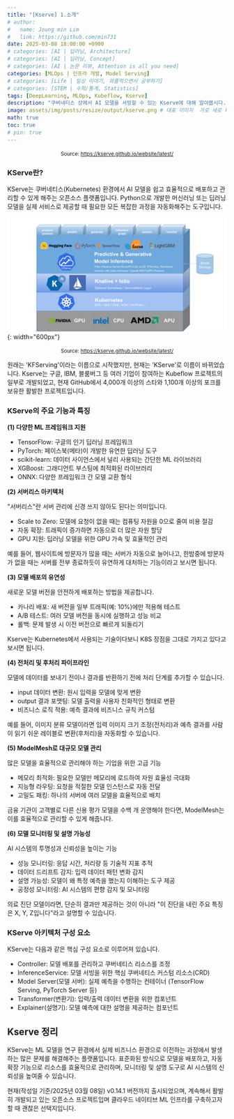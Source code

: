 ```yaml
---
title: "[Kserve] 1.소개"
# author:
#   name: Joung min Lim
#   link: https://github.com/min731
date: 2025-03-08 18:00:00 +0900
# categories: [AI | 딥러닝, Architecture]
# categories: [AI | 딥러닝, Concept]
# categories: [AI | 논문 리뷰, Attention is all you need]
categories: [MLOps | 인프라 개발, Model Serving]
# categories: [Life | 일상 이야기, 와플먹으면서 공부하기]
# categories: [STEM | 수학/통계, Statistics]
tags: [DeepLearning, MLOps, Kubeflow, Kserve]
description: "쿠버네티스 상에서 AI 모델을 서빙할 수 있는 Kserve에 대해 알아봅시다."
image: assets/img/posts/resize/output/kserve.png # 대표 이미지  가로 세로 비율 약 1.91:1 (예: 1200×628px)
math: true
toc: true
# pin: true
---
```


<div align="center">
  <small>Source: <a href="https://kserve.github.io/website/latest/">https://kserve.github.io/website/latest/</a></small>
</div>

### KServe란?

KServe는 쿠버네티스(Kubernetes) 환경에서 AI 모델을 쉽고 효율적으로 배포하고 관리할 수 있게 해주는 오픈소스 플랫폼입니다. Python으로 개발한 머신러닝 또는 딥러닝 모델을 실제 서비스로 제공할 때 필요한 모든 복잡한 과정을 자동화해주는 도구입니다.

![](assets/img/posts/resize/output/kserve-architecture.png){: width="600px"}

<div align="center">
  <small>Source: <a href="https://kserve.github.io/website/latest/">https://kserve.github.io/website/latest/</a></small>
</div>

원래는 'KFServing'이라는 이름으로 시작했지만, 현재는 'KServe'로 이름이 바뀌었습니다. Kserve는 구글, IBM, 블룸버그 등 여러 기업이 참여하는 Kubeflow 프로젝트의 일부로 개발되었고, 현재 GitHub에서 4,000개 이상의 스타와 1,100개 이상의 포크를 보유한 활발한 프로젝트입니다.

### KServe의 주요 기능과 특징

**(1) 다양한 ML 프레임워크 지원**

- TensorFlow: 구글의 인기 딥러닝 프레임워크
- PyTorch: 페이스북(메타)이 개발한 유연한 딥러닝 도구
- scikit-learn: 데이터 사이언스에서 널리 사용되는 간단한 ML 라이브러리
- XGBoost: 그래디언트 부스팅에 최적화된 라이브러리
- ONNX: 다양한 프레임워크 간 모델 교환 형식

**(2) 서버리스 아키텍처**

"서버리스"란 서버 관리에 신경 쓰지 않아도 된다는 의미입니다.

- Scale to Zero: 모델에 요청이 없을 때는 컴퓨팅 자원을 0으로 줄여 비용 절감
- 자동 확장: 트래픽이 증가하면 자동으로 더 많은 자원 할당
- GPU 지원: 딥러닝 모델을 위한 GPU 가속 및 효율적인 관리

예를 들어, 웹사이트에 방문자가 많을 때는 서버가 자동으로 늘어나고, 한밤중에 방문자가 없을 때는 서버를 전부 종료하듯이 유연하게 대처하는 기능이라고 보시면 됩니다.

**(3) 모델 배포의 유연성**

새로운 모델 버전을 안전하게 배포하는 방법을 제공합니다.

- 카나리 배포: 새 버전을 일부 트래픽(예: 10%)에만 적용해 테스트
- A/B 테스트: 여러 모델 버전을 동시에 실행하고 성능 비교
- 롤백: 문제 발생 시 이전 버전으로 빠르게 되돌리기

Kserve는 Kubernetes에서 사용되는 기술이다보니 K8S 장점을 그대로 가지고 있다고 보시면 됩니다.

**(4) 전처리 및 후처리 파이프라인**

모델에 데이터를 보내기 전이나 결과를 반환하기 전에 처리 단계를 추가할 수 있습니다.

- input 데이터 변환: 원시 입력을 모델에 맞게 변환
- output 결과 포맷팅: 모델 출력을 사용자 친화적인 형태로 변환
- 비즈니스 로직 적용: 예측 결과에 비즈니스 규칙 커스텀

예를 들어, 이미지 분류 모델이라면 입력 이미지 크기 조정(전처리)과 예측 결과를 사람이 읽기 쉬운 레이블로 변환(후처리)을 자동화할 수 있습니다.

**(5) ModelMesh로 대규모 모델 관리**

많은 모델을 효율적으로 관리해야 하는 기업을 위한 고급 기능

- 메모리 최적화: 필요한 모델만 메모리에 로드하여 자원 효율성 극대화
- 지능형 라우팅: 요청을 적절한 모델 인스턴스로 자동 전달
- 고밀도 패킹: 하나의 서버에 여러 모델을 효율적으로 배치

금융 기관이 고객별로 다른 신용 평가 모델을 수백 개 운영해야 한다면, ModelMesh는 이를 효율적으로 관리할 수 있게 해줍니다.

**(6) 모델 모니터링 및 설명 가능성**

AI 시스템의 투명성과 신뢰성을 높이는 기능

- 성능 모니터링: 응답 시간, 처리량 등 기술적 지표 추적
- 데이터 드리프트 감지: 입력 데이터 패턴 변화 감지
- 설명 가능성: 모델이 왜 특정 예측을 했는지 이해하는 도구 제공
- 공정성 모니터링: AI 시스템의 편향 감지 및 모니터링

의료 진단 모델이라면, 단순히 결과만 제공하는 것이 아니라 "이 진단을 내린 주요 특징은 X, Y, Z입니다"라고 설명할 수 있습니다.

### KServe 아키텍처 구성 요소

KServe는 다음과 같은 핵심 구성 요소로 이루어져 있습니다.

- Controller: 모델 배포를 관리하고 쿠버네티스 리소스를 조정
- InferenceService: 모델 서빙을 위한 핵심 쿠버네티스 커스텀 리소스(CRD)
- Model Server(모델 서버): 실제 예측을 수행하는 컨테이너 (TensorFlow Serving, PyTorch Server 등)
- Transformer(변환기): 입력/출력 데이터 변환을 위한 컴포넌트
- Explainer(설명기): 모델 예측에 대한 설명을 제공하는 컴포넌트

## Kserve 정리

KServe는 ML 모델을 연구 환경에서 실제 비즈니스 환경으로 이전하는 과정에서 발생하는 많은 문제를 해결해주는 플랫폼입니다. 표준화된 방식으로 모델을 배포하고, 자동 확장 기능으로 리소스를 효율적으로 관리하며, 모니터링 및 설명 도구로 AI 시스템의 신뢰성을 높여줄 수 있습니다.

현재(작성일 기준/2025년 03월 08일) v0.14.1 버전까지 출시되었으며, 계속해서 활발히 개발되고 있는 오픈소스 프로젝트입며 클라우드 네이티브 ML 인프라를 구축하고자 할 때 괜찮은 선택지입니다.